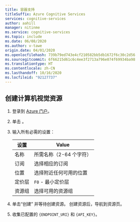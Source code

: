 ```yaml
---
title: 容器支持
titleSuffix: Azure Cognitive Services
services: cognitive-services
author: aahill
manager: nitinme
ms.service: cognitive-services
ms.topic: include
ms.date: 06/08/2020
ms.author: v-tawe
origin.date: 04/01/2020
ms.openlocfilehash: 739b79ed743e4cf210582bb5db1672f6c30c2d56
ms.sourcegitcommit: 6f66215d61c6c4ee3f2713a796e074f69934ba98
ms.translationtype: HT
ms.contentlocale: zh-CN
ms.lasthandoff: 10/16/2020
ms.locfileid: "92127737"
---
```

## <a name="create-an-computer-vision-resource"></a>创建计算机视觉资源

1. 登录到 [Azure 门户](https://portal.azure.cn)。
1. 单击  。
1. 输入所有必需的设置：

    |设置|Value|
    |--|--|
    |名称|所需名称（2-64 个字符）|
    |订阅|选择相应的订阅|
    |位置|选择附近任何可用的位置|
    |定价层|`F0` - 最小定价层|
    |资源组|选择可用的资源组|

1. 单击“创建”  并等待创建资源。 创建资源后，导航到资源页。
1. 收集已配置的 `{ENDPOINT_URI}` 和 `{API_KEY}`。
